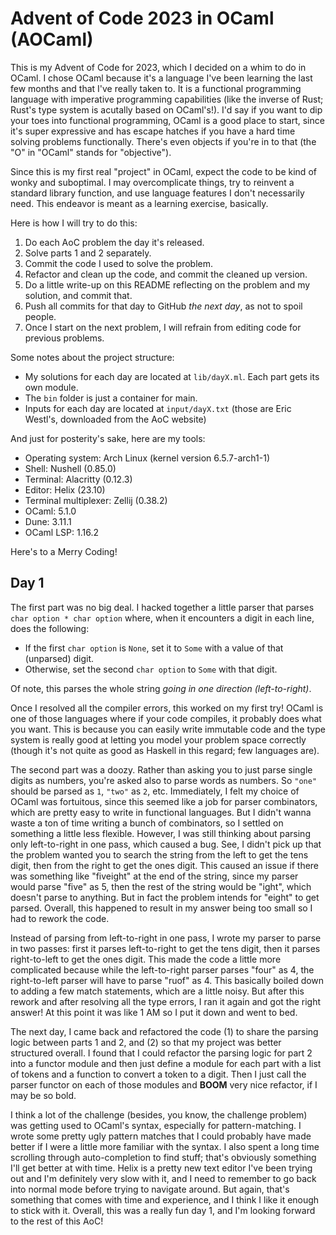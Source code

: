 Advent of Code 2023 in OCaml (AOCaml)
===

This is my Advent of Code for 2023, which I decided on a whim to do in OCaml.
I chose OCaml because it's a language I've been learning the last few months and that I've really taken to.
It is a functional programming language with imperative programming capabilities (like the inverse of Rust; Rust's type system is acutally based on OCaml's!).
I'd say if you want to dip your toes into functional programming, OCaml is a good place to start, since it's super expressive and has escape hatches if you have a hard time solving problems functionally.
There's even objects if you're in to that (the "O" in "OCaml" stands for "objective").

Since this is my first real "project" in OCaml, expect the code to be kind of wonky and suboptimal.
I may overcomplicate things, try to reinvent a standard library function, and use language features I don't necessarily need.
This endeavor is meant as a learning exercise, basically.

Here is how I will try to do this:
1. Do each AoC problem the day it's released.
1. Solve parts 1 and 2 separately.
1. Commit the code I used to solve the problem.
1. Refactor and clean up the code, and commit the cleaned up version.
1. Do a little write-up on this README reflecting on the problem and my solution, and commit that.
1. Push all commits for that day to GitHub *the next day*, as not to spoil people.
1. Once I start on the next problem, I will refrain from editing code for previous problems.

Some notes about the project structure:
- My solutions for each day are located at `lib/dayX.ml`. Each part gets its own module.
- The `bin` folder is just a container for main.
- Inputs for each day are located at `input/dayX.txt` (those are Eric Westl's, downloaded from the AoC website)

And just for posterity's sake, here are my tools:
- Operating system: Arch Linux (kernel version 6.5.7-arch1-1)
- Shell: Nushell (0.85.0)
- Terminal: Alacritty (0.12.3)
- Editor: Helix (23.10)
- Terminal multiplexer: Zellij (0.38.2)
- OCaml: 5.1.0
- Dune: 3.11.1
- OCaml LSP: 1.16.2

Here's to a Merry Coding!

## Day 1

The first part was no big deal.
I hacked together a little parser that parses `char option * char option` where, when it encounters a digit in each line, does the following: 
- If the first `char option` is `None`, set it to `Some` with a value of that (unparsed) digit.
- Otherwise, set the second `char option` to `Some` with that digit.

Of note, this parses the whole string *going in one direction (left-to-right)*.

Once I resolved all the compiler errors, this worked on my first try!
OCaml is one of those languages where if your code compiles, it probably does what you want.
This is because you can easily write immutable code and the type system is really good at letting you model your problem space correctly
(though it's not quite as good as Haskell in this regard; few languages are).

The second part was a doozy. Rather than asking you to just parse single digits as numbers, you're asked also to parse words as numbers.
So `"one"` should be parsed as `1`, `"two"` as `2`, etc.
Immediately, I felt my choice of OCaml was fortuitous, since this seemed like a job for parser combinators, which are pretty easy to write in functional languages.
But I didn't wanna waste a ton of time writing a bunch of combinators, so I settled on something a little less flexible.
However, I was still thinking about parsing only left-to-right in one pass, which caused a bug.
See, I didn't pick up that the problem wanted you to search the string from the left to get the tens digit, then from the right to get the ones digit.
This caused an issue if there was something like "fiveight" at the end of the string, since my parser would parse "five" as 5, then the rest of the string would be "ight", which doesn't parse to anything.
But in fact the problem intends for "eight" to get parsed. 
Overall, this happened to result in my answer being too small so I had to rework the code.

Instead of parsing from left-to-right in one pass, I wrote my parser to parse in two passes:
first it parses left-to-right to get the tens digit, then it parses right-to-left to get the ones digit.
This made the code a little more complicated because while the left-to-right parser parses "four" as 4, the right-to-left parser will have to parse "ruof" as 4.
This basically boiled down to adding a few match statements, which are a little noisy.
But after this rework and after resolving all the type errors, I ran it again and got the right answer!
At this point it was like 1 AM so I put it down and went to bed.

The next day, I came back and refactored the code
(1) to share the parsing logic between parts 1 and 2, and
(2) so that my project was better structured overall.
I found that I could refactor the parsing logic for part 2 into a functor module and then just define a module for each part with a list of tokens and a function to convert a token to a digit.
Then I just call the parser functor on each of those modules and **BOOM** very nice refactor, if I may be so bold.

I think a lot of the challenge (besides, you know, the challenge problem) was getting used to OCaml's syntax, especially for pattern-matching.
I wrote some pretty ugly pattern matches that I could probably have made better if I were a little more familiar with the syntax.
I also spent a long time scrolling through auto-completion to find stuff; that's obviously something I'll get better at with time.
Helix is a pretty new text editor I've been trying out and I'm definitely very slow with it, and I need to remember to go back into normal mode before trying to navigate around.
But again, that's something that comes with time and experience, and I think I like it enough to stick with it.
Overall, this was a really fun day 1, and I'm looking forward to the rest of this AoC!

